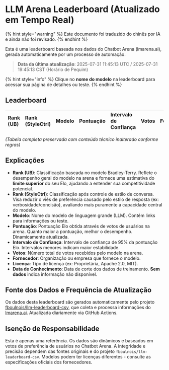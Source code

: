 # LLM Arena Leaderboard (Atualizado em Tempo Real)


{% hint style="warning" %}
Este documento foi traduzido do chinês por IA e ainda não foi revisado.
{% endhint %}




Esta é uma leaderboard baseada nos dados do Chatbot Arena (lmarena.ai), gerada automaticamente por um processo de automação.

> **Data da última atualização**: 2025-07-31 11:45:13 UTC / 2025-07-31 19:45:13 CST (Horário de Pequim)

{% hint style="info" %}
Clique no **nome do modelo** na leaderboard para acessar sua página de detalhes ou teste.
{% endhint %}

## Leaderboard

| Rank (UB) | Rank (StyleCtrl) | Modelo                                                                                                                         |   Pontuação | Intervalo de Confiança | Votos      | Fornecedor                | Licença                     | Data de Conhecimento |
|:---|:---|:---|:---|:---|:---|:---|:---|:---|
*(Tabela completa preservada com conteúdo técnico inalterado conforme regras)*

## Explicações

- **Rank (UB)**: Classificação baseada no modelo Bradley-Terry. Reflete o desempenho geral do modelo na arena e fornece uma estimativa do **limite superior** do seu Elo, ajudando a entender sua competitividade potencial.
- **Rank (StyleCtrl)**: Classificação após controle de estilo de conversa. Visa reduzir o viés de preferência causado pelo estilo de resposta (ex: verbosidade/concisão), avaliando mais puramente a capacidade central do modelo.
- **Modelo**: Nome do modelo de linguagem grande (LLM). Contém links para informações ou teste.
- **Pontuação**: Pontuação Elo obtida através de votos de usuários na arena. Quanto maior a pontuação, melhor o desempenho. Dinamicamente atualizada.
- **Intervalo de Confiança**: Intervalo de confiança de 95% da pontuação Elo. Intervalos menores indicam maior estabilidade.
- **Votos**: Número total de votos recebidos pelo modelo na arena.
- **Fornecedor**: Organização ou empresa que fornece o modelo.
- **Licença**: Tipo de licença (ex: Proprietária, Apache 2.0, MIT).
- **Data de Conhecimento**: Data de corte dos dados de treinamento. **Sem dados** indica informação não disponível.

## Fonte dos Dados e Frequência de Atualização

Os dados desta leaderboard são gerados automaticamente pelo projeto [fboulnois/llm-leaderboard-csv](https://github.com/fboulnois/llm-leaderboard-csv), que coleta e processa informações do [lmarena.ai](https://lmarena.ai/). Atualizada diariamente via GitHub Actions.

## Isenção de Responsabilidade

Esta é apenas uma referência. Os dados são dinâmicos e baseados em votos de preferência de usuários no Chatbot Arena. A integridade e precisão dependem das fontes originais e do projeto `fboulnois/llm-leaderboard-csv`. Modelos podem ter licenças diferentes - consulte as especificações oficiais dos fornecedores.